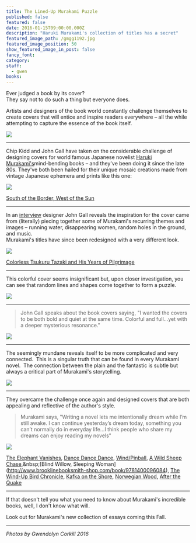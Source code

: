 ```yaml
---
title: The Lined-Up Murakami Puzzle
published: false
featured: false
date: 2016-01-15T09:00:00.000Z
description: "Haruki Murakami's collection of titles has a secret"
featured_image_path: /gmgg1192.jpg
featured_image_position: 50
show_featured_image_in_post: false
fancy_font:
category:
staff:
  - gwen
books:
---
```



Ever judged a book by its cover?
<br>They say not to do such a thing but everyone does.

Artists and designers of the book world constantly challenge themselves to create covers that will entice and inspire readers everywhere – all the while attempting to capture the essence of the book itself.

![](/uploads/versions/gmgg1286---x----3276-2184x---.jpg)

---

Chip Kidd and John Gall have taken on the considerable challenge of designing covers for world famous Japanese novelist [Haruki Murakami's](http://www.harukimurakami.com/)mind-bending books – and they've been doing it since the late 80s. They've both been hailed for their unique mosaic creations made from vintage Japanese ephemera and prints like this one:

![](/uploads/versions/gmgg1311---x----3114-2076x---.jpg)

[South of the Border, West of the Sun](http://www.brooklinebooksmith-shop.com/book/9780679767398)

---

In an [interview](http://www.harukimurakami.com/resource_category/q_and_a)&nbsp;designer John Gall reveals the inspiration for the cover came from (literally) piecing together some of Murakami's recurring themes and images – running water, disappearing women, random holes in the ground, and music.
<br>Murakami's titles have since been redesigned with a very different look.

![](/uploads/versions/gmgg1314---x----2166-1630x---.jpg)

[Colorless Tsukuru Tazaki and His Years of Pilgrimage](http://www.brooklinebooksmith-shop.com/book/9780679767398)

---

This colorful cover seems insignificant but, upon closer investigation, you can see that random lines and shapes come together to form a puzzle.

![](/uploads/versions/gmgg1142---x----2824-1883x---.jpg)

---

> John Gall speaks about the book covers saying, "I wanted the covers to be both bold and quiet at the same time. Colorful and full…yet with a deeper mysterious resonance."

![](/uploads/versions/gmgg1190---x----1638-2457x---.jpg)

---

The seemingly mundane reveals itself to be more complicated and very connected. &nbsp;This is a singular truth that can be found in every Murakami novel. &nbsp;The connection between the plain and the fantastic is subtle but always a critical part of Murakami's storytelling.

![](/uploads/versions/gmgg1235---x----3276-2184x---.jpg)

---

They overcame the challenge once again and designed covers that are both appealing and reflective of the author's style.

> Murakami says, "Writing a novel lets me intentionally dream while I’m still awake. I can continue yesterday’s dream today, something you can’t normally do in everyday life…I think people who share my dreams can enjoy reading my novels"

![](/uploads/versions/gmgg1202---x----2135-2755x---.jpg)

[The Elephant Vanishes](http://www.brooklinebooksmith-shop.com/book/9780679750536), [Dance Dance Dance](http://www.brooklinebooksmith-shop.com/book/9780679753797), [Wind/Pinball](http://www.brooklinebooksmith-shop.com/book/9780804170147),&nbsp;[A Wild Sheep Chase](http://www.brooklinebooksmith-shop.com/book/9780375718946,),&nbsp;[Blind Willow, Sleeping Woman](http://www.brooklinebooksmith-shop.com/book/9781400096084),&nbsp;[The Wind-Up Bird Chronicle](http://www.brooklinebooksmith-shop.com/book/9780679775430), [Kafka on the Shore](http://www.brooklinebooksmith-shop.com/book/9781400079278), [Norwegian Wood](http://www.brooklinebooksmith-shop.com/book/9780375704024), [After the Quake](http://www.brooklinebooksmith-shop.com/book/9780375713279)

---

If that doesn't tell you what you need to know about Murakami's incredible books, well, I don't know what will.

Look out for Murakami's new collection of essays coming this Fall.

---

*Photos by Gwendolyn Corkill 2016*